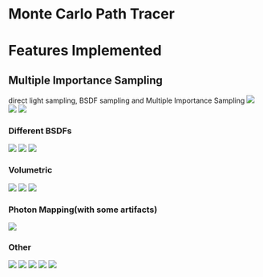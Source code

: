 Monte Carlo Path Tracer
=======
# Features Implemented
## Multiple Importance Sampling

direct light sampling, BSDF sampling and Multiple Importance Sampling
![](renders/MIS/veach100SamplesDirect.png)
![](renders/MIS/veach100SamplesBSDF.png)
![](renders/MIS/veach100SamplesMIS.png)

### Different BSDFs

![](renders/BSDFs/normal.png)
![](renders/BSDFs/microfacet.png)
![](renders/BSDFs/trans.png)

### Volumetric

![](renders/volumetric/highres.png)
![](renders/volumetric/glass.png)
![](renders/volumetric/aa.png)

### Photon Mapping(with some artifacts)

![](renders/photon/photon.png)

### Other

![](renders/others/ball.png)
![](renders/others/compare.png)
![](renders/others/billiards.png)
![](renders/others/lucy.png)
![](renders/others/metal.png)